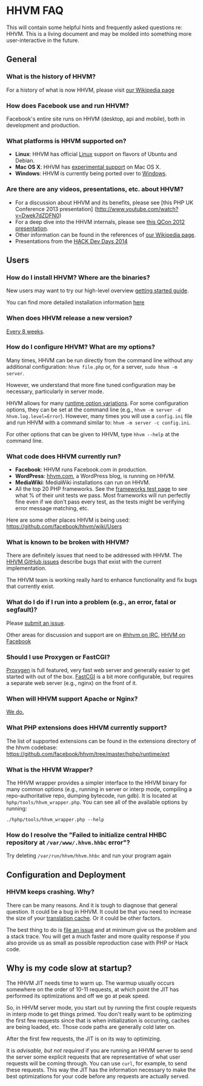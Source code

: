 # HHVM FAQ

This will contain some helpful hints and frequently asked questions re: HHVM. This is a living document and may be molded into something more user-interactive in the future.

## General

### What is the history of HHVM?

For a history of what is now HHVM, please visit [our Wikipedia page](http://en.wikipedia.org/wiki/HHVM)

### How does Facebook use and run HHVM?

Facebook's entire site runs on HHVM (desktop, api and mobile), both in development and production.

### What platforms is HHVM supported on?

* **Linux**: HHVM has official [Linux](../installation/linux.md) support on flavors of Ubuntu and Debian.
* **Mac OS X**: HHVM has [experimental support](../installation/mac.md) on Mac OS X.
* **Windows**: HHVM is currently being ported over to [Windows](../installation/windows.md).

### Are there are any videos, presentations, etc. about HHVM?

* For a discussion about HHVM and its benefits, please see [this PHP UK Conference 2013 presentation]
 (http://www.youtube.com/watch?v=Dwek7dZDFN0)
* For a deep dive into the HHVM internals, please see [this QCon 2012 presentation](http://www.infoq.com/presentations/PHP-HHVM-Facebook).
* Other information can be found in the references of [our Wikipedia page](http://en.wikipedia.org/wiki/HHVM).
* Presentations from the [HACK Dev Days 2014](https://www.youtube.com/playlist?list=PLb0IAmt7-GS2fdbb1vVdP8Z8zx1l2L8YS)

## Users

### How do I install HHVM? Where are the binaries?

New users may want to try our high-level overview [getting started guide](../getting-started/getting-started.md).

You can find more detailed installation information [here](../installation/intro.md)

### When does HHVM release a new version?

[Every 8 weeks](https://github.com/facebook/hhvm/wiki/Release%20Schedule).

### How do I configure HHVM? What are my options?

Many times, HHVM can be run directly from the command line without any additional configuration: `hhvm file.php` or, for a server, `sudo hhvm -m server`.

However, we understand that more fine tuned configuration may be necessary, particularly in server mode.

HHVM allows for many [runtime option variations](../configuration/intro.md). For some configuration options, they can be set at the command line (e.g., `hhvm -m server -d hhvm.log.level=Error`). However, many times you will use a `config.ini` file and run HHVM with a command similar to: `hhvm -m server -c config.ini`.

For other options that can be given to HHVM, type `hhvm --help` at the command line.

### What code does HHVM currently run?

* **Facebook**: HHVM runs Facebook.com in production. 
* **WordPress**: [hhvm.com](http://hhvm.com), a WordPress blog, is running on HHVM.
* **MediaWiki**: MediaWiki installations can run on HHVM.
* All the top 20 PHP frameworks. See the [frameworks test page](http://hhvm.com/frameworks/) to see what % of their unit tests we pass. Most frameworks will run perfectly fine even if we don't pass every test, as the tests might be verifying error message matching, etc.

Here are some other places HHVM is being used: https://github.com/facebook/hhvm/wiki/Users

### What is known to be broken with HHVM?

There are definitely issues that need to be addressed with HHVM. The [HHVM GitHub issues](https://github.com/facebook/hhvm/issues?labels=&page=1&state=open) describe bugs that exist with the current implementation.

The HHVM team is working really hard to enhance functionality and fix bugs that currently exist.
 
### What do I do if I run into a problem (e.g., an error, fatal or segfault)?

Please [submit an issue](https://github.com/facebook/hhvm/wiki/How-to-Report-Issues).

Other areas for discussion and support are on [#hhvm on IRC](http://webchat.freenode.net/?channels=hhvm), [HHVM on Facebook](https://www.facebook.com/hphp)

### Should I use Proxygen or FastCGI?

[Proxygen](../basic-usage/proxygen.md) is full featured, very fast web server and generally easier to get started with out of the box. [FastCGI](../advanced-usage/fastcgi.md) is a bit more configurable, but requires a separate web server (e.g., nginx) on the front of it.

### When will HHVM support Apache or Nginx?

[We do.](../deployment/hhvm-servers#fastcgi)

### What PHP extensions does HHVM currently support?

The list of supported extensions can be found in the extensions directory of the hhvm codebase: https://github.com/facebook/hhvm/tree/master/hphp/runtime/ext
 
### What is the HHVM Wrapper?

The HHVM wrapper provides a simpler interface to the HHVM binary for many common options (e.g., running in server or interp mode, compiling a repo-authoritative repo, dumping bytecode, run gdb). It is located at `hphp/tools/hhvm_wrapper.php`. You can see all of the available options by running:

```
./hphp/tools/hhvm_wrapper.php --help
```

### How do I resolve the "Failed to initialize central HHBC repository at `/var/www/.hhvm.hhbc` error"?

Try deleting `/var/run/hhvm/hhvm.hhbc` and run your program again

## Configuration and Deployment

### HHVM keeps crashing. Why?

There can be many reasons. And it is tough to diagnose that general question. It could be a bug in HHVM. It could be that you need to increase the size of your [translation cache](../configuration/ini-settings.md#jit-translation-cache-size). Or it could be other factors.

The best thing to do is [file an issue](https://github.com/facebook/hhvm/issues) and at minimum give us the problem and a stack trace. You will get a much faster and more quality response if you also provide us as small as possible reproduction case with PHP or Hack code.

## Why is my code slow at startup?

The HHVM JIT needs time to warm up. The warmup usually occurs somewhere on the order of 10-11 requests, at which point the JIT has performed its optimizations and off we go at peak speed.

So, in HHVM server mode, you start out by running the first couple requests in interp mode to get things primed. You don't really want to be optimizing the first few requests since that is when initialization is occurring, caches are being loaded, etc. Those code paths are generally cold later on.

After the first few requests, the JIT is on its way to optimizing.

It is *advisable, but not required* if you are running an HHVM server to send the server some explicit requests that are representative of what user requests will be coming through. You can use `curl`, for example, to send these requests. This way the JIT has the information necessary to make the best optimizations for your code before any requests are actually served.

